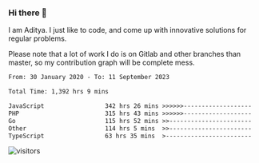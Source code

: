 ### Hi there 👋

I am Aditya. I just like to code, and come up with innovative solutions for regular problems.

Please note that a lot of work I do is on Gitlab and other branches than master, so my contribution graph will be complete mess.

<!--START_SECTION:waka-->

```txt
From: 30 January 2020 - To: 11 September 2023

Total Time: 1,392 hrs 9 mins

JavaScript                 342 hrs 26 mins >>>>>>-------------------   24.60 %
PHP                        315 hrs 43 mins >>>>>>-------------------   22.68 %
Go                         115 hrs 52 mins >>-----------------------   08.32 %
Other                      114 hrs 5 mins  >>-----------------------   08.20 %
TypeScript                 63 hrs 35 mins  >------------------------   04.57 %
```

<!--END_SECTION:waka-->

![visitors](https://visitor-badge.glitch.me/badge?page_id=BrainBuzzer.visitor-badge&left_color=green&right_color=red)
